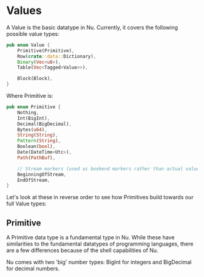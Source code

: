 # Values

A Value is the basic datatype in Nu. Currently, it covers the following possible value types:

```rust
pub enum Value {
    Primitive(Primitive),
    Row(crate::data::Dictionary),
    Binary(Vec<u8>),
    Table(Vec<Tagged<Value>>),

    Block(Block),
}
```

Where Primitive is:

```rust
pub enum Primitive {
    Nothing,
    Int(BigInt),
    Decimal(BigDecimal),
    Bytes(u64),
    String(String),
    Pattern(String),
    Boolean(bool),
    Date(DateTime<Utc>),
    Path(PathBuf),

    // Stream markers (used as bookend markers rather than actual values)
    BeginningOfStream,
    EndOfStream,
}
```

Let's look at these in reverse order to see how Primitives build towards our full Value types:

## Primitive

A Primitive data type is a fundamental type in Nu. While these have similarities to the fundamental datatypes of programming languages, there are a few differences because of the shell capabilities of Nu.

Nu comes with two 'big' number types: BigInt for integers and BigDecimal for decimal numbers.
